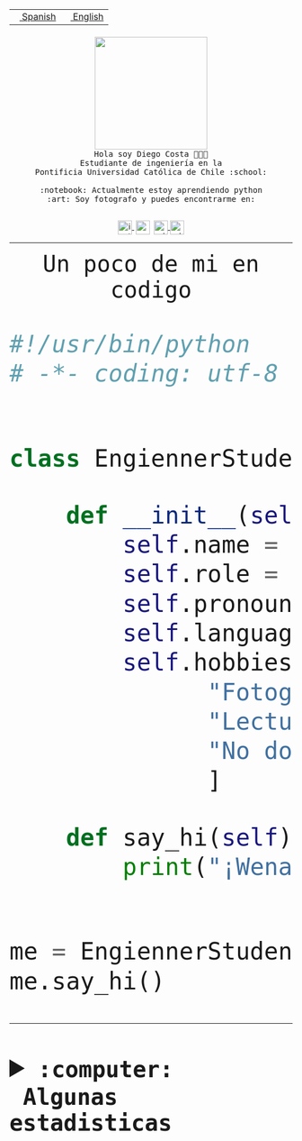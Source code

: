 <table border="0"  align="right">
 <tr><td><a href="README.md"><img src="https://upload.wikimedia.org/wikipedia/commons/thumb/8/89/Bandera_de_Espa%C3%B1a.svg/1200px-Bandera_de_Espa%C3%B1a.svg.png" height="10"> Spanish</a></td>
 <td><a href="README.en.md"><img src="https://upload.wikimedia.org/wikipedia/commons/a/a4/Flag_of_the_United_States.svg" height="10"> English</a></td></tr>
</table><br><br><br>


<p align="center">
  <img src="https://github.com/diegocostares/diegocostares/blob/main/Images/aaa2.gif?raw=true" height="200px" weight="200px">
  <br><samp>
    Hola soy Diego Costa 👨🏻‍💻<br>
    Estudiante de ingeniería en la <br>
    Pontificia Universidad Católica de Chile :school:<br>
  <br>
    :notebook: Actualmente estoy aprendiendo python <br>
    :art: Soy fotografo y puedes encontrarme en: <br>
  <br></samp>
  
</p>

<p align="center">
   <a href="https://instagram.com/diegocosta_no" target="blank">
    <img 
    align="center" src="https://cdn.jsdelivr.net/npm/simple-icons@3.0.1/icons/instagram.svg" alt="instagram" height="25px" width="25px" />
  </a>
  <a style="border: 3px solid; color: white;"href="https://t.me/diegocosta_no" target="blank">
  <img
  align="center" alt="Telegram" width="25px" src="https://icons-for-free.com/iconfiles/png/512/Telegram-1324888767380505522.png" />
</a>
<a href="https://api.whatsapp.com/send?phone=56971897835&text=Hola!" target="blank">
  <img
  align="center" alt="wtsp" width="25px" src="https://img.icons8.com/pastel-glyph/2x/whatsapp--v2.png" />
</a>
<a href="https://www.linkedin.com/in/diego-costa-786249213/" target="blank">
  <img
  align="center" alt="wtsp" width="25px" src="https://img.icons8.com/metro/452/linkedin.png" />
</a>

  </a>
</p>

---


<p align="center"><font size="25"><samp>Un poco de mi en codigo</samp></front></p>


```python
#!/usr/bin/python
# -*- coding: utf-8 -*-


class EngiennerStudent:

    def __init__(self):
        self.name = "Diego Costa"
        self.role = "Estudiante"
        self.pronouns = "he/him"
        self.language_spoken = ["es_CL", "en_US"]
        self.hobbies = [
              "Fotografia",
              "Lectura",
              "No dormir",
              ]

    def say_hi(self):
        print("¡Wena mundo!")


me = EngiennerStudent()
me.say_hi()
```
---
<details>
  <summary><b><samp>:computer: &nbsp;Algunas estadisticas</samp></b></summary>
  <br/></p>

<!--START_SECTION:waka-->
![Code Time](http://img.shields.io/badge/Code%20Time-1%2C083%20hrs%2023%20mins-blue)

**Soy nocturno 🦉** 

```text
🌞 Mañana                 46 commits          ░░░░░░░░░░░░░░░░░░░░░░░░░   01.26 % 
🌆 Día                    1196 commits        ████████░░░░░░░░░░░░░░░░░   32.71 % 
🌃 Tarde                  1571 commits        ███████████░░░░░░░░░░░░░░   42.97 % 
🌙 Noche                  843 commits         ██████░░░░░░░░░░░░░░░░░░░   23.06 % 
```
📅 **Soy más productivo los Martes** 

```text
Lunes                    579 commits         ████░░░░░░░░░░░░░░░░░░░░░   15.84 % 
Martes                   653 commits         ████░░░░░░░░░░░░░░░░░░░░░   17.86 % 
Miércoles                443 commits         ███░░░░░░░░░░░░░░░░░░░░░░   12.12 % 
Jueves                   529 commits         ████░░░░░░░░░░░░░░░░░░░░░   14.47 % 
Viernes                  546 commits         ████░░░░░░░░░░░░░░░░░░░░░   14.93 % 
Sábado                   361 commits         ██░░░░░░░░░░░░░░░░░░░░░░░   09.87 % 
Domingo                  545 commits         ████░░░░░░░░░░░░░░░░░░░░░   14.91 % 
```


📊 **Esta semana me dediqué a** 

```text
🐱‍💻 Proyectos: 
Arqui-31                 3 hrs 4 mins        ███████████░░░░░░░░░░░░░░   44.77 % 
latex-templates          1 hr 17 mins        █████░░░░░░░░░░░░░░░░░░░░   18.90 % 
2023-1-S4-Grupo2-Backend 57 mins             ███░░░░░░░░░░░░░░░░░░░░░░   13.86 % 
estocasticos             42 mins             ███░░░░░░░░░░░░░░░░░░░░░░   10.30 % 
repo-stats               26 mins             ██░░░░░░░░░░░░░░░░░░░░░░░   06.39 % 
```


 Last Updated on 27/06/2023 10:24:23 UTC
<!--END_SECTION:waka-->
  
  

<p align="center"> <img src="https://github-readme-stats.vercel.app/api?username=diegocostares&show_icons=true&theme=ayu-mirage" alt="abhisheknaiidu" /></p>
 
</details>
